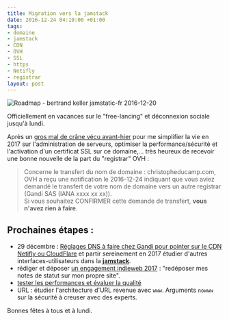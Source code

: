 ```yaml
---
title: Migration vers la jamstack
date: 2016-12-24 04:19:00 +01:00
tags:
- domaine
- jamstack
- CDN
- OVH
- SSL
- https
- Netifly
- registrar
layout: post
---
```


![Roadmap - bertrand keller jamstatic-fr 2016-12-20](/uploads/Roadmap%20-%20jamstatic-fr%202016-12-20.png)

Officiellement en vacances sur le "free-lancing" et déconnexion sociale jusqu'à lundi.

Après un [gros mal de crâne vécu avant-hier](http://ducamp.me/2016-357) pour me simplifier la vie en 2017 sur l'administration de serveurs, optimiser la performance/sécurité et l'activation d'un certificat SSL sur ce domaine,... très heureux de recevoir une bonne nouvelle de la part du "registrar" OVH : 

> Concerne le transfert du nom de domaine : christopheducamp.com, OVH a reçu une notification le 2016-12-24 indiquant que vous aviez demandé le transfert de votre nom de domaine vers un autre registrar (Gandi SAS (IANA xxxx xx xx)).<br>Si vous souhaitez CONFIRMER cette demande de transfert, **vous n'avez rien à faire**. 

## Prochaines étapes : 

* 29 décembre : [Réglages DNS à faire chez Gandi pour pointer sur le CDN Netifly ou CloudFlare](http://ducamp.me/2016-357#SSL_sur_domaine_apex_christopheducamp.com) et partir sereinement en 2017 étudier d'autres interfaces-utilisateurs dans la **[jamstack](https://christophe.ducamp.me/2016/12/20/newbie-sur-la-jamstack-dot-dot-dot.html)**. 
* rédiger et déposer [un engagement indieweb 2017](https://indieweb.org/2017-01-01-commitments) : "redéposer mes notes de statut sur mon propre site".
* [tester les performances et évaluer la qualité](https://medium.com/@JeremyRaffin/site-web-statique-optimis%C3%A9-avec-github-pages-partie-4-tester-les-performances-et-%C3%A9valuer-la-f42ed88a5d44#.w7clu8fbq)
* URL : étudier l'architecture d'URL revenue avec `www`. Arguments `nowww` sur la sécurité à creuser avec des experts.

Bonnes fêtes à tous et à lundi.